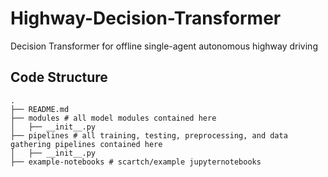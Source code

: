 # Highway-Decision-Transformer
Decision Transformer for offline single-agent autonomous highway driving

## Code Structure
```
.
├── README.md
├── modules # all model modules contained here
│   ├── __init__.py
├── pipelines # all training, testing, preprocessing, and data gathering pipelines contained here
│   ├── __init__.py
├── example-notebooks # scartch/example jupyternotebooks
